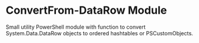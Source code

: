 # ConvertFrom-DataRow Module
Small utility PowerShell module with function to convert System.Data.DataRow objects to ordered hashtables or PSCustomObjects.
